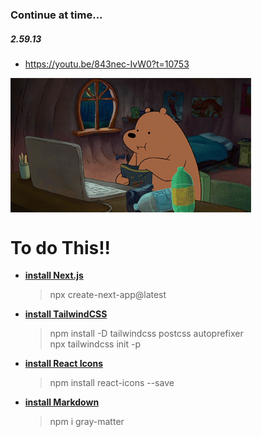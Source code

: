 ### Continue at time...

##### 2.59.13

- https://youtu.be/843nec-IvW0?t=10753

<img src="https://github.com/darsaveli/Mariam/blob/main/1479814528_webarebears.gif" width="385px" align="center">

# To do This!!

- **[install Next.js](https://nextjs.org/docs/getting-started/installation)**

  > npx create-next-app@latest

- **[install TailwindCSS](https://tailwindcss.com/docs/guides/nextjs)**

  > npm install -D tailwindcss postcss autoprefixer <br>
  > npx tailwindcss init -p

- **[install React Icons](https://react-icons.github.io/react-icons)**
  > npm install react-icons --save

- **[install Markdown](https://www.npmjs.com/package/gray-matter)**
  > npm i gray-matter
